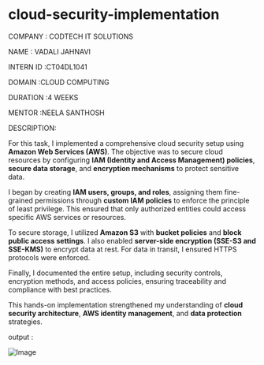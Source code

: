 # cloud-security-implementation

COMPANY : CODTECH IT SOLUTIONS

NAME : VADALI JAHNAVI

INTERN ID :CT04DL1041

DOMAIN :CLOUD COMPUTING

DURATION :4 WEEKS

MENTOR :NEELA SANTHOSH

DESCRIPTION:


For this task, I implemented a comprehensive cloud security setup using **Amazon Web Services (AWS)**. The objective was to secure cloud resources by configuring **IAM (Identity and Access Management) policies**, **secure data storage**, and **encryption mechanisms** to protect sensitive data.

I began by creating **IAM users, groups, and roles**, assigning them fine-grained permissions through **custom IAM policies** to enforce the principle of least privilege. This ensured that only authorized entities could access specific AWS services or resources.

To secure storage, I utilized **Amazon S3** with **bucket policies** and **block public access settings**. I also enabled **server-side encryption (SSE-S3 and SSE-KMS)** to encrypt data at rest. For data in transit, I ensured HTTPS protocols were enforced.

Finally, I documented the entire setup, including security controls, encryption methods, and access policies, ensuring traceability and compliance with best practices.

This hands-on implementation strengthened my understanding of **cloud security architecture**, **AWS identity management**, and **data protection** strategies.


output :

![Image](https://github.com/user-attachments/assets/d44ae6cd-abdf-4514-9b6c-f474f6171fe4)


